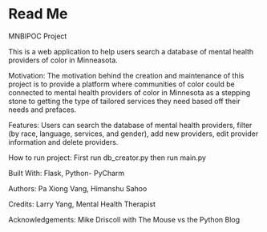 # Read Me 

MNBIPOC Project

This is a web application to help users search a database of mental health providers of color in Minneasota.

Motivation: The motivation behind the creation and maintenance of this project is to provide a platform where communities of color could be connected to mental health providers of color in Minnesota as a stepping stone to getting the type of tailored services they need based off their needs and prefaces.  

Features: Users can search the database of mental health providers, filter (by race, language, services, and gender), add new providers, edit provider information and delete providers. 

How to run project: First run db_creator.py then run main.py

Built With: Flask, Python- PyCharm

Authors: Pa Xiong Vang, Himanshu Sahoo

Credits: Larry Yang, Mental Health Therapist

Acknowledgements: Mike Driscoll with The Mouse vs the Python Blog
